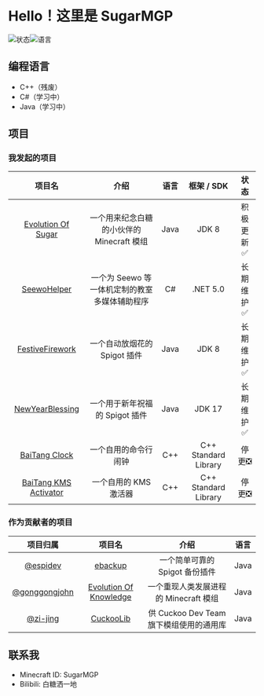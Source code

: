 # Hello！这里是 SugarMGP

![状态](https://github-readme-stats.vercel.app/api?username=SugarMGP&locale=cn&show_icons=true&include_all_commits=true&hide_border=true)![语言](https://github-readme-stats.vercel.app/api/top-langs/?username=SugarMGP&layout=compact&locale=cn&hide_border=true)

## 编程语言

- C++（残废）
- C#（学习中）
- Java（学习中）

## 项目

### 我发起的项目

|项目名|介绍|语言|框架 / SDK|状态|
|:----:|:----:|:----:|:----:|:----:|
|[Evolution Of Sugar](https://github.com/SugarWorkshop/Evolution-Of-Sugar)|一个用来纪念白糖的小伙伴的 Minecraft 模组|Java|JDK 8|积极更新✅|
|[SeewoHelper](https://github.com/SugarWorkshop/SeewoHelper)|一个为 Seewo 等一体机定制的教室多媒体辅助程序|C#|.NET 5.0|长期维护✅|
|[FestiveFirework](https://github.com/SugarMGP/FestiveFirework)|一个自动放烟花的 Spigot 插件|Java|JDK 8|长期维护✅|
|[NewYearBlessing](https://github.com/SugarMGP/NewYearBlessing)|一个用于新年祝福的 Spigot 插件|Java|JDK 17|长期维护✅|
|[BaiTang Clock](https://github.com/SugarMGP/BaiTang-Clock)|一个自用的命令行闹钟|C++|C++ Standard Library|停更❎|
|[BaiTang KMS Activator](https://github.com/SugarMGP/BaiTang-KMS-Activator)|一个自用的 KMS 激活器|C++|C++ Standard Library|停更❎|

### 作为贡献者的项目

|项目归属|项目名|介绍|语言|
|:----:|:----:|:----:|:----:|
|[@espidev](https://github.com/espidev)|[ebackup](https://github.com/espidev/ebackup)|一个简单可靠的 Spigot 备份插件|Java|
|[@gonggongjohn](https://github.com/gonggongjohn)|[Evolution Of Knowledge](https://github.com/gonggongjohn/Evolution-Of-Knowledge)|一个重现人类发展进程的 Minecraft 模组|Java|
|[@zi-jing](https://github.com/zi-jing)|[CuckooLib](https://github.com/zi-jing/CuckooLib)|供 Cuckoo Dev Team 旗下模组使用的通用库|Java|

## 联系我

- Minecraft ID: SugarMGP
- Bilibili: 白糖洒一地
